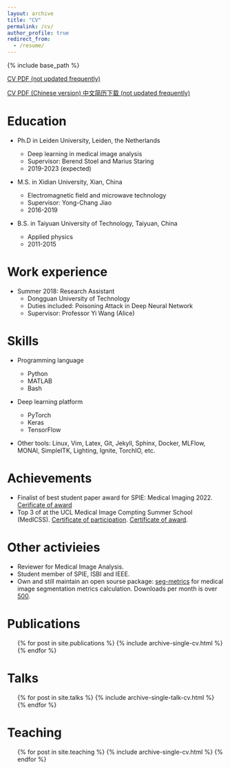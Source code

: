 ```yaml
---
layout: archive
title: "CV"
permalink: /cv/
author_profile: true
redirect_from:
  - /resume/
---
```


{% include base_path %}

<a href='/files/Jingnan_cv_2022.pdf'>CV PDF (not updated frequently)</a>


<a href='/files/Jingnan_cv_2022_Chinese.pdf'>CV PDF (Chinese version) 中文简历下载 (not updated frequently)</a>

Education
======
* Ph.D in Leiden University, Leiden, the Netherlands
  * Deep learning in medical image analysis
  * Supervisor: Berend Stoel and Marius Staring
  * 2019-2023 (expected)
  
* M.S. in Xidian University, Xian, China 
  * Electromagnetic field and microwave technology
  * Supervisor: Yong-Chang Jiao
  * 2016-2019
  
* B.S. in Taiyuan University of Technology, Taiyuan, China
  * Applied physics
  * 2011-2015
  

  


Work experience
======
* Summer 2018: Research Assistant
  * Dongguan University of Technology
  * Duties included: Poisoning Attack in Deep Neural Network
  * Supervisor: Professor Yi Wang (Alice)

  
Skills
======
* Programming language
  * Python
  * MATLAB
  * Bash

* Deep learning platform
  * PyTorch
  * Keras
  * TensorFlow
  
* Other tools:
Linux, Vim, Latex, Git, Jekyll, Sphinx, Docker, MLFlow, MONAI, SimpleITK, Lighting, Ignite, TorchIO, etc.


Achievements
=================
* Finalist of best student paper award for SPIE: Medical Imaging 2022. [Cerificate of award](/files/spie_certificate.pdf)
* Top 3 of at the UCL Medical Image Compting Summer School (MedICSS). [Certificate of participation](/files/MedICSS2021_certificate_Participant_Jingnan-Jia.pdf). [Certificate of award](/files/MedICSS2021_certificate_ProjectMerit_Jingnan-Jia.pdf).   


Other activieies
==================
* Reviewer for Medical Image Analysis.
* Student member of SPIE, ISBI and IEEE.
* Own and still maintain an open sourse package: [seg-metrics](https://pypi.org/project/seg-metrics/) for medical image segmentation metrics calculation. Downloads per month is over [500](https://pypistats.org/packages/seg-metrics).



Publications
======
  <ul>{% for post in site.publications %}
    {% include archive-single-cv.html %}
  {% endfor %}</ul>
  
Talks
======
  <ul>{% for post in site.talks %}
    {% include archive-single-talk-cv.html %}
  {% endfor %}</ul>
  
Teaching
======
  <ul>{% for post in site.teaching %}
    {% include archive-single-cv.html %}
  {% endfor %}</ul>
